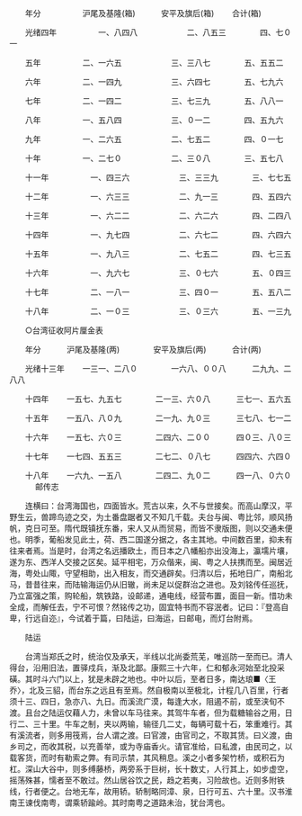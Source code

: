 <!-- { "loadSidebar": true } -->

　　年分 　　　　　沪尾及基隆(箱) 　　　安平及旗后(箱) 　　合计(箱)

　　光绪四年 　　　　　一、八四八 　　　　　　二、八五三 　　　　四、七０一

　　五年 　　　　　二、一六五 　　　　　　三、三八七 　　　　五、五五二

　　六年 　　　　　二、一四九 　　　　　　三、六四七 　　　　五、七九六

　　七年 　　　　　二、一四二 　　　　　　三、七三九 　　　　五、八八一

　　八年 　　　　　一、五八四 　　　　　　三、０一二 　　　　四、五九六

　　九年 　　　　　一、二六五 　　　　　　二、七五二 　　　　四、０一七

　　十年 　　　　　一、二七０ 　　　　　　二、三０八 　　　　三、五七八

　　十一年 　　　　　一、四三六 　　　　　　三、三三九 　　　　三、七七五

　　十二年 　　　　　一、六三三 　　　　　　二、九一三 　　　　四、五四六

　　十三年 　　　　　一、六二二 　　　　　　二、六二六 　　　　四、二四八

　　十四年 　　　　　一、九七四 　　　　　　二、六七二 　　　　四、六四六

　　十五年 　　　　　一、九八三 　　　　　　二、七五二 　　　　四、七三五

　　十六年 　　　　　一、九六七 　　　　　　三、０七六 　　　　五、０四三

　　十七年 　　　　　二、一八一 　　　　　　三、四０一 　　　　五、五八二

　　十八年 　　　　　二、一０三 　　　　　　三、０三六 　　　　五、一三九

　　○台湾征收阿片厘金表

　　年分 　　　沪尾及基隆(两) 　　　　安平及旗后(两) 　　　合计(两)

　　光绪十三年 　　一三一、二八０ 　　　　一六八、００八 　　　二九九、二八八

　　十四年 　　一五七、九五七 　　　　二一三、六０八 　　　三七一、五六五

　　十五年 　　一五八、八０九 　　　　二一九、九０三 　　　三七八、七一二

　　十六年 　　一五七、六０三 　　　　二四六、二００ 　　　四０三、八０三

　　十七年 　　一七四、五五三 　　　　二七二、０八七 　　　四四六、六四０

　　十八年 　　一六九、一五八 　　　　二四二、九０二 　　　四一八、０六０  
　 
　　邮传志

　　连横曰：台湾海国也，四面皆水。荒古以来，久不与世接矣。而高山摩汉，平野生云，兽蹄鸟迹之交，为土番盘踞者又不知几千载。夫台与闽、粤比邻，顺风扬帆，克日可至。隋代既镇抚东番，宋人又从而贸易，而皆不隶版图，则以交通未便也。明季，葡船发见此土，荷、西二国遂分据之，各主其地。中间数百里，抑未有往来者焉。当是时，台湾之名远播欧土，而日本之八幡船亦出没海上，瀛壖片壤，遂为东、西洋人交接之区矣。延平相宅，万众偕来，闽、粤之人扶携而至。闽居近海，粤处山陬，守望相助，出入相友，而交通辟矣。归清以后，拓地日广，南船北马，昔昔往来，而陆输海运仍从旧辙，尚未足以促群治之进也。及刘铭传任巡抚，乃立富强之策，购轮船，筑铁路，设邮递，通电线，经营布置，面目一新。惜功未全成，而解任去，宁不可恨？然铭传之功，固宜特书而不容泯者。记曰：『登高自卑，行远自迩』，今试着于篇，曰陆运，曰海运，曰邮电，而灯台附焉。

　　陆运

　　台湾当郑氏之时，统治仅及承天，半线以北尚委荒芜，唯巡防一至而已。清人得台，沿用旧法，置驿戍兵，渐及北鄙。康熙三十六年，仁和郁永河始至北投采磺。其时斗六门以上，犹是未辟之地也。中叶以后，至者日多，南达琅■〈王乔〉，北及三貂，而台东之远且有至焉。然自极南以至极北，计程几八百里，行者须十三、四日，急亦八、九日。而溪流广漠，每逢大水，阻遏不前，或至浃旬不渡。且台之陆运仅藉人力，未曾以车马往来。其驾牛车者，但为载糖输谷之用，日行二、三十里。牛车之制，夹以两输，输径几二丈，每辆可载十石，笨重难行。其有溪流者，则多用筏焉，台人谓之渡。曰官渡，由官司之，不取其赁。曰义渡，由乡司之，而收其税，以充善举，或为寺庙香火。请官准给，曰私渡，由民司之，以载客货，而时有勒索之弊。有司示禁，其风稍息。溪之小者多架竹桥，或积石为杠。深山大谷中，则多缚藤桥，两旁系于巨树，长十数丈，人行其上，如步虚空，摇荡殊甚，懦者至不敢过。然山居谷饮之民，趋之若夷，习险故也。近则多附铁线，行者便之。台地无车，故用轿。轿制略同漳、泉，日行可五、六十里。汉书淮南王谏伐南粤，谓乘轿踰岭。其时南粤之道路未治，犹台湾也。

